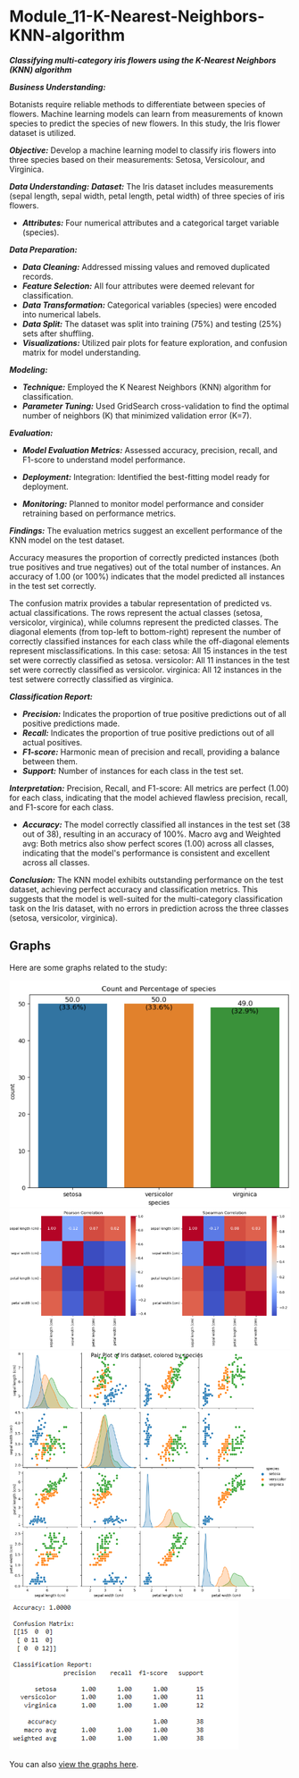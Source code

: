 # Module_11-K-Nearest-Neighbors-KNN-algorithm

***Classifying multi-category iris flowers using the K-Nearest Neighbors (KNN) algorithm*** <br>

***Business Understanding:***

Botanists require reliable methods to differentiate between species of flowers. Machine learning models can learn from measurements of known species to predict the species of new flowers. In this study, the Iris flower dataset is utilized.

***Objective:*** Develop a machine learning model to classify iris flowers into three species based on their measurements: Setosa, Versicolour, and Virginica.

***Data Understanding:***
***Dataset:*** The Iris dataset includes measurements (sepal length, sepal width, petal length, petal width) of three species of iris flowers. 
* ***Attributes:*** Four numerical attributes and a categorical target variable (species).

***Data Preparation:*** <br>
* ***Data Cleaning:*** Addressed missing values and removed duplicated records. <br>
* ***Feature Selection:*** All four attributes were deemed relevant for classification. <br>
* ***Data Transformation:*** Categorical variables (species) were encoded into numerical labels. <br>
* ***Data Split:*** The dataset was split into training (75%) and testing (25%) sets after shuffling. <br>
* ***Visualizations:*** Utilized pair plots for feature exploration, and confusion matrix for model understanding.

***Modeling:***
* ***Technique:*** Employed the K Nearest Neighbors (KNN) algorithm for classification. 
* ***Parameter Tuning:*** Used GridSearch cross-validation to find the optimal number of neighbors (K) that minimized validation error (K=7).

***Evaluation:***
* ***Model Evaluation Metrics:*** Assessed accuracy, precision, recall, and F1-score to understand model performance.

* ***Deployment:*** Integration: Identified the best-fitting model ready for deployment. 
* ***Monitoring:*** Planned to monitor model performance and consider retraining based on performance metrics.

***Findings:***
The evaluation metrics suggest an excellent performance of the KNN model on the test dataset.

Accuracy measures the proportion of correctly predicted instances (both true positives and true negatives) out of the total number of instances. An accuracy of 1.00 (or 100%) indicates that the model predicted all instances in the test set correctly.

The confusion matrix provides a tabular representation of predicted vs. actual classifications. The rows represent the actual classes (setosa, versicolor, virginica), while columns represent the predicted classes. The diagonal elements (from top-left to bottom-right) represent the number of correctly classified instances for each class while the off-diagonal elements represent misclassifications. In this case: setosa: All 15 instances in the test set were correctly classified as setosa. versicolor: All 11 instances in the test set were correctly classified as versicolor. virginica: All 12 instances in the test setwere correctly classified as virginica.

***Classification Report:*** 
* ***Precision:*** Indicates the proportion of true positive predictions out of all positive predictions made.<br>
* ***Recall:*** Indicates the proportion of true positive predictions out of all actual positives.<br>
* ***F1-score:*** Harmonic mean of precision and recall, providing a balance between them. <br>
* ***Support:*** Number of instances for each class in the test set.

***Interpretation:*** Precision, Recall, and F1-score: All metrics are perfect (1.00) for each class, indicating that the model achieved flawless precision, recall, and F1-score for each class. 
* ***Accuracy:*** The model correctly classified all instances in the test set (38 out of 38), resulting in an accuracy of 100%. Macro avg and Weighted avg: Both metrics also show perfect scores (1.00) across all classes, indicating that the model's performance is consistent and excellent across all classes.

***Conclusion:*** The KNN model exhibits outstanding performance on the test dataset, achieving perfect accuracy and classification metrics. This suggests that the model is well-suited for the multi-category classification task on the Iris dataset, with no errors in prediction across the three classes (setosa, versicolor, virginica).

## Graphs

Here are some graphs related to the study:

![bar](graphs/bar.png)
![corr](graphs/corr.png)
![scatter_plot](graphs/scatter_plot.png)
![class_report](graphs/class_report.png)

You can also [view the graphs here](graphs/).
